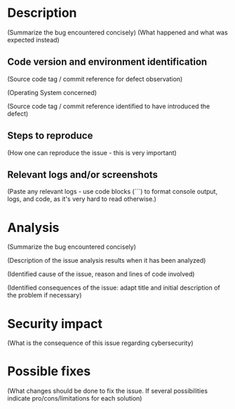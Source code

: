 # Description

(Summarize the bug encountered concisely)
(What happened and what was expected instead)

## Code version and environment identification

(Source code tag / commit reference for defect observation)

(Operating System concerned)

(Source code tag / commit reference identified to have introduced the defect)

## Steps to reproduce

(How one can reproduce the issue - this is very important)

## Relevant logs and/or screenshots

(Paste any relevant logs - use code blocks (```) to format console output, logs, and code, as
it's very hard to read otherwise.)

# Analysis

(Summarize the bug encountered concisely)

(Description of the issue analysis results when it has been analyzed)

(Identified cause of the issue, reason and lines of code involved)

(Identified consequences of the issue: adapt title and initial description of the problem if necessary)

# Security impact

(What is the consequence of this issue regarding cybersecurity)

# Possible fixes

(What changes should be done to fix the issue. If several possibilities indicate pro/cons/limitations for each solution)

